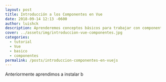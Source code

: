 ```yaml
---
layout: post
title: Introducción a los Componentes en Vue
date: 2018-09-14 12:13 -0600
author: luishck
description: Aprenderemos conceptos básicos para trabajar con componentes en Vue
cover: ../assets/img/introduccion-vue-componentes.jpg
categories:
  - tutorial
  - Vue
  - basico
  - componentes
permalink: /posts/introduccion-componentes-en-vuejs
---
```

Anteriormente aprendimos a instalar b
